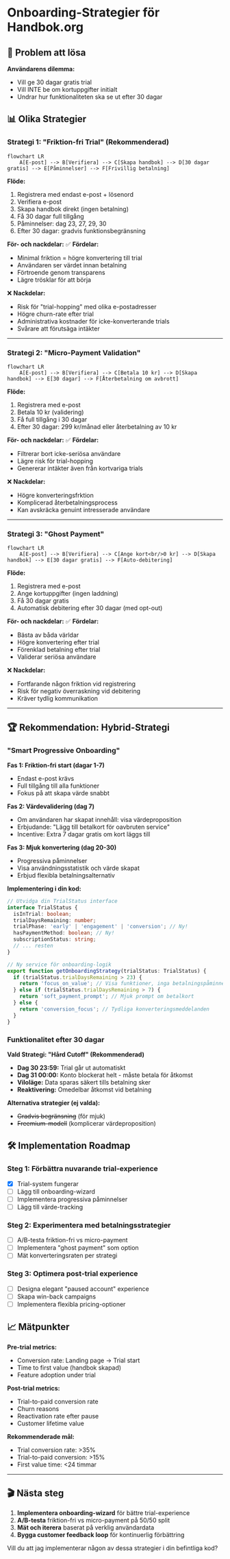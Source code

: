# Onboarding-Strategier för Handbok.org

## 🎯 Problem att lösa

**Användarens dilemma:** 
- Vill ge 30 dagar gratis trial
- Vill INTE be om kortuppgifter initialt
- Undrar hur funktionaliteten ska se ut efter 30 dagar

## 📊 Olika Strategier

### **Strategi 1: "Friktion-fri Trial" (Rekommenderad)**

```mermaid
flowchart LR
    A[E-post] --> B[Verifiera] --> C[Skapa handbok] --> D[30 dagar gratis] --> E[Påminnelser] --> F[Frivillig betalning]
```

**Flöde:**
1. Registrera med endast e-post + lösenord
2. Verifiera e-post
3. Skapa handbok direkt (ingen betalning)
4. Få 30 dagar full tillgång
5. Påminnelser: dag 23, 27, 29, 30
6. Efter 30 dagar: gradvis funktionsbegränsning

**För- och nackdelar:**
✅ **Fördelar:**
- Minimal friktion = högre konvertering till trial
- Användaren ser värdet innan betalning
- Förtroende genom transparens
- Lägre trösklar för att börja

❌ **Nackdelar:**
- Risk för "trial-hopping" med olika e-postadresser
- Högre churn-rate efter trial
- Administrativa kostnader för icke-konverterande trials
- Svårare att förutsäga intäkter

---

### **Strategi 2: "Micro-Payment Validation"**

```mermaid
flowchart LR
    A[E-post] --> B[Verifiera] --> C[Betala 10 kr] --> D[Skapa handbok] --> E[30 dagar] --> F[Återbetalning om avbrott]
```

**Flöde:**
1. Registrera med e-post
2. Betala 10 kr (validering)
3. Få full tillgång i 30 dagar
4. Efter 30 dagar: 299 kr/månad eller återbetalning av 10 kr

**För- och nackdelar:**
✅ **Fördelar:**
- Filtrerar bort icke-seriösa användare
- Lägre risk för trial-hopping
- Genererar intäkter även från kortvariga trials

❌ **Nackdelar:**
- Högre konverteringsfrktion
- Komplicerad återbetalningsprocess
- Kan avskräcka genuint intresserade användare

---

### **Strategi 3: "Ghost Payment"**

```mermiad
flowchart LR
    A[E-post] --> B[Verifiera] --> C[Ange kort<br/>0 kr] --> D[Skapa handbok] --> E[30 dagar gratis] --> F[Auto-debitering]
```

**Flöde:**
1. Registrera med e-post
2. Ange kortuppgifter (ingen laddning)
3. Få 30 dagar gratis
4. Automatisk debitering efter 30 dagar (med opt-out)

**För- och nackdelar:**
✅ **Fördelar:**
- Bästa av båda världar
- Högre konvertering efter trial
- Förenklad betalning efter trial
- Validerar seriösa användare

❌ **Nackdelar:**
- Fortfarande någon friktion vid registrering
- Risk för negativ överraskning vid debitering
- Kräver tydlig kommunikation

---

## 🏆 Rekommendation: Hybrid-Strategi

### **"Smart Progressive Onboarding"**

**Fas 1: Friktion-fri start (dagar 1-7)**
- Endast e-post krävs
- Full tillgång till alla funktioner
- Fokus på att skapa värde snabbt

**Fas 2: Värdevalidering (dag 7)**
- Om användaren har skapat innehåll: visa värdeproposition
- Erbjudande: "Lägg till betalkort för oavbruten service"
- Incentive: Extra 7 dagar gratis om kort läggs till

**Fas 3: Mjuk konvertering (dag 20-30)**
- Progressiva påminnelser
- Visa användningsstatistik och värde skapat
- Erbjud flexibla betalningsalternativ

**Implementering i din kod:**

```typescript
// Utvidga din TrialStatus interface
interface TrialStatus {
  isInTrial: boolean;
  trialDaysRemaining: number;
  trialPhase: 'early' | 'engagement' | 'conversion'; // Ny!
  hasPaymentMethod: boolean; // Ny!
  subscriptionStatus: string;
  // ... resten
}

// Ny service för onboarding-logik
export function getOnboardingStrategy(trialStatus: TrialStatus) {
  if (trialStatus.trialDaysRemaining > 23) {
    return 'focus_on_value'; // Visa funktioner, inga betalningspåminnelser
  } else if (trialStatus.trialDaysRemaining > 7) {
    return 'soft_payment_prompt'; // Mjuk prompt om betalkort
  } else {
    return 'conversion_focus'; // Tydliga konverteringsmeddelanden
  }
}
```

### **Funktionalitet efter 30 dagar**

**Vald Strategi: "Hård Cutoff" (Rekommenderad)**
- **Dag 30 23:59:** Trial går ut automatiskt
- **Dag 31 00:00:** Konto blockerat helt - måste betala för åtkomst
- **Viloläge:** Data sparas säkert tills betalning sker
- **Reaktivering:** Omedelbar åtkomst vid betalning

**Alternativa strategier (ej valda):**
- ~~Gradvis begränsning~~ (för mjuk)
- ~~Freemium-modell~~ (komplicerar värdeproposition)

## 🛠️ Implementation Roadmap

### **Steg 1: Förbättra nuvarande trial-experience**
- [x] Trial-system fungerar
- [ ] Lägg till onboarding-wizard
- [ ] Implementera progressiva påminnelser
- [ ] Lägg till värde-tracking

### **Steg 2: Experimentera med betalningsstrategier**
- [ ] A/B-testa friktion-fri vs micro-payment
- [ ] Implementera "ghost payment" som option
- [ ] Mät konverteringsraten per strategi

### **Steg 3: Optimera post-trial experience**
- [ ] Designa elegant "paused account" experience
- [ ] Skapa win-back campaigns
- [ ] Implementera flexibla pricing-optioner

## 📈 Mätpunkter

**Pre-trial metrics:**
- Conversion rate: Landing page → Trial start
- Time to first value (handbok skapad)
- Feature adoption under trial

**Post-trial metrics:**
- Trial-to-paid conversion rate
- Churn reasons
- Reactivation rate efter pause
- Customer lifetime value

**Rekommenderade mål:**
- Trial conversion rate: >35%
- Trial-to-paid conversion: >15%
- First value time: <24 timmar

---

## 🎬 Nästa steg

1. **Implementera onboarding-wizard** för bättre trial-experience
2. **A/B-testa** friktion-fri vs micro-payment på 50/50 split
3. **Mät och iterera** baserat på verklig användardata
4. **Bygga customer feedback loop** för kontinuerlig förbättring

Vill du att jag implementerar någon av dessa strategier i din befintliga kod? 